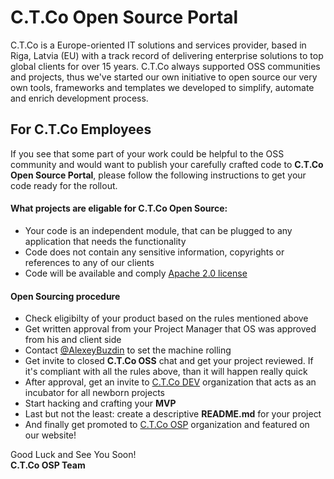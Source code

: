 # C.T.Co Open Source Portal

C.T.Co is a Europe-oriented IT solutions and services provider, based in Riga, Latvia (EU) with a track record of delivering enterprise solutions to top global clients for over 15 years. C.T.Co always supported OSS communities and projects, thus we've started our own initiative to open source our very own tools, frameworks and templates we developed to simplify, automate and enrich development process.

## For C.T.Co Employees 

If you see that some part of your work could be helpful to the OSS community and would want to publish your carefully crafted code to **C.T.Co Open Source Portal**, please follow the following instructions to get your code ready for the rollout.

#### What projects are eligable for C.T.Co Open Source:
- Your code is an independent module, that can be plugged to any application that needs the functionality
- Code does not contain any sensitive information, copyrights or references to any of our clients
- Code will be available and comply [Apache 2.0 license](http://choosealicense.com/licenses/apache-2.0/)

#### Open Sourcing procedure
- Check eligibilty of your product based on the rules mentioned above
- Get written approval from your Project Manager that OS was approved from his and client side
- Contact [@AlexeyBuzdin](https://github.com/AlexeyBuzdin) to set the machine rolling
- Get invite to closed **C.T.Co OSS** chat and get your project reviewed. If it's compliant with all the rules above, than it will happen really quick 
- After approval, get an invite to [C.T.Co DEV](https://github.com/ctco-dev) organization that acts as an incubator for all newborn projects
- Start hacking and crafting your **MVP**
- Last but not the least: create a descriptive **README.md** for your project
- And finally get promoted to [C.T.Co OSP](https://github.com/ctco) organization and featured on our website!

Good Luck and See You Soon!  
**C.T.Co OSP Team**

